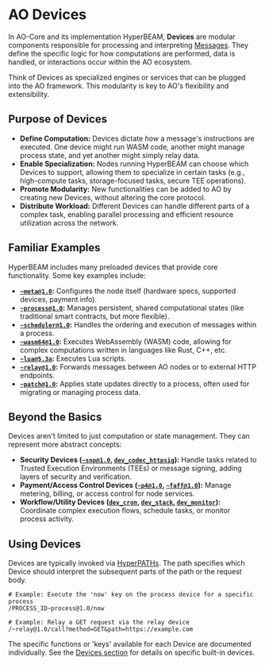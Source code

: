 # AO Devices

In AO-Core and its implementation HyperBEAM, **Devices** are modular components responsible for processing and interpreting [Messages](./what-is-ao-core.md#messages). They define the specific logic for how computations are performed, data is handled, or interactions occur within the AO ecosystem.

Think of Devices as specialized engines or services that can be plugged into the AO framework. This modularity is key to AO's flexibility and extensibility.

## Purpose of Devices

*   **Define Computation:** Devices dictate *how* a message's instructions are executed. One device might run WASM code, another might manage process state, and yet another might simply relay data.
*   **Enable Specialization:** Nodes running HyperBEAM can choose which Devices to support, allowing them to specialize in certain tasks (e.g., high-compute tasks, storage-focused tasks, secure TEE operations).
*   **Promote Modularity:** New functionalities can be added to AO by creating new Devices, without altering the core protocol.
*   **Distribute Workload:** Different Devices can handle different parts of a complex task, enabling parallel processing and efficient resource utilization across the network.

## Familiar Examples

HyperBEAM includes many preloaded devices that provide core functionality. Some key examples include:

*   **[`~meta@1.0`](../devices/meta-at-1-0.md):** Configures the node itself (hardware specs, supported devices, payment info).
*   **[`~process@1.0`](../devices/process-at-1-0.md):** Manages persistent, shared computational states (like traditional smart contracts, but more flexible).
*   **[`~scheduler@1.0`](../devices/scheduler-at-1-0.md):** Handles the ordering and execution of messages within a process.
*   **[`~wasm64@1.0`](../devices/wasm64-at-1-0.md):** Executes WebAssembly (WASM) code, allowing for complex computations written in languages like Rust, C++, etc.
*   **[`~lua@5.3a`](../devices/lua-at-5-3a.md):** Executes Lua scripts.
*   **[`~relay@1.0`](../devices/relay-at-1-0.md):** Forwards messages between AO nodes or to external HTTP endpoints.
*   **[`~patch@1.0`](../guides/exposing-process-state.md):** Applies state updates directly to a process, often used for migrating or managing process data.

## Beyond the Basics

Devices aren't limited to just computation or state management. They can represent more abstract concepts:

*   **Security Devices ([`~snp@1.0`](../resources/source-code/dev_snp.md), [`dev_codec_httpsig`](../resources/source-code/dev_codec_httpsig.md)):** Handle tasks related to Trusted Execution Environments (TEEs) or message signing, adding layers of security and verification.
*   **Payment/Access Control Devices ([`~p4@1.0`](../resources/source-code/dev_p4.md), [`~faff@1.0`](../resources/source-code/dev_faff.md)):** Manage metering, billing, or access control for node services.
*   **Workflow/Utility Devices ([`dev_cron`](../resources/source-code/dev_cron.md), [`dev_stack`](../resources/source-code/dev_stack.md), [`dev_monitor`](../resources/source-code/dev_monitor.md)):** Coordinate complex execution flows, schedule tasks, or monitor process activity.

## Using Devices

Devices are typically invoked via [HyperPATHs](./pathing-in-ao-core.md). The path specifies which Device should interpret the subsequent parts of the path or the request body.

```
# Example: Execute the 'now' key on the process device for a specific process
/PROCESS_ID~process@1.0/now

# Example: Relay a GET request via the relay device
/~relay@1.0/call?method=GET&path=https://example.com
```

The specific functions or 'keys' available for each Device are documented individually. See the [Devices section](../devices/index.md) for details on specific built-in devices. 